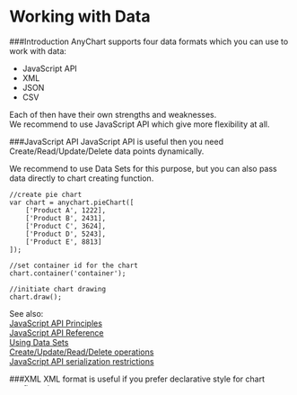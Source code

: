 Working with Data
=================

###Introduction
AnyChart supports four data formats which you can use to work with data:
* JavaScript API
* XML
* JSON
* CSV

Each of then have their own strengths and weaknesses.  
We recommend to use JavaScript API which give more flexibility at all.


###JavaScript API
JavaScript API is useful then you need Create/Read/Update/Delete data points dynamically. 

We recommend to use Data Sets for this purpose, but you can also pass data directly to chart creating function.
```
//create pie chart
var chart = anychart.pieChart([
    ['Product A', 1222],
    ['Product B', 2431],
    ['Product C', 3624],
    ['Product D', 5243],
    ['Product E', 8813]
]);

//set container id for the chart
chart.container('container');

//initiate chart drawing
chart.draw();
```
See also:  
<a href="./JavaScript_API_Principles">JavaScript API Principles</a>  
<a href="http://anychart.com/products/anychart7/api-reference?format=js">JavaScript API Reference</a>  
<a href="./Working_with_Data/Using_Data_Sets">Using Data Sets</a>  
<a href="./Working_with_Data/Create_Update_Read_Delete_operations">Create/Update/Read/Delete operations</a>  
<a href="./Export/JavaScript_API_Serialization_Restrictions">JavaScript API serialization restrictions</a>   

###XML
XML format is useful if you prefer declarative style for chart configurations.  
Also it's older AnyChart version salute which was generally XML based.  
We recommend to use JavaScript API which give more flexibility at all.
```
//create XML string
var xmlString = '<xml>' +
                '<chart type="pie" >' +
                  '<data>' +
                    '<point name="Product A" value="1222"/>' +
                    '<point name="Product B" value="2431"/>' +
                    '<point name="Product C" value="3624"/>' +
                    '<point name="Product D" value="5243"/>' +
                    '<point name="Product E" value="8813"/>' +
                  '</data>' +
                '</chart>' +
              '</xml>';
//create chart from xml config              
var chart = anychart.xml(xmlString);

//set container id for the chart
chart.container('container');

//initiate chart drawing
chart.draw();
```
See also:  
<a href="http://anychart.com/products/anychart7/api-reference?format=xml">XML Reference</a>  
<a href="./Working_with_Data/Using_XML_JSON_Schemas_for_Config_Validation">Using XML/JSON schema for config validation</a>  
<a href="./AnyChart_6.x_Migration_Guide">AnyChart 6.x migration guide</a>  
<a href="./Working_with_Data/XML_JSON_minification_recommendations.md">XML/JSON minification recommendations</a>  
<a href="./Working_with_Data/Using_Data_Sets">Using Data Sets</a>   

###JSON
JSON generally have same purpose as XML format.  
We recommend to use JavaScript API which give more flexibility at all.
```
//create json data
var json = {
    "chart": {
        "type": "pie",
        "data": [
            ["Product A", 1222],
            ["Product B", 2431],
            ["Product C", 3624],
            ["Product D", 5243],
            ["Product E", 8813]
        ]
    }
};

//create chart from json config              
var chart = anychart.fromJson(json);

//set container id for the chart
chart.container('container');

//initiate chart drawing
chart.draw();
```
See also:  
<a href="http://anychart.com/products/anychart7/api-reference?format=json">JSON Reference</a>  
<a href="./Working_with_Data/Using_XML_JSON_Schemas_for_Config_Validation">Using XML/JSON schema for config validation</a>  
<a href="./AnyChart_6.x_Migration_Guide">AnyChart 6.x migration guide</a>  
<a href="./Working_with_Data/XML_JSON_minification_recommendations.md">XML/JSON minification recommendations</a>  
<a href="./Working_with_Data/Using_Data_Sets">Using Data Sets</a>   

###CSV  
CSV is the best solution then you need to minimize data size of input data.
```
//create CSV string
var csvString = '2009-02-05,6764.81\n' +
      '2009-02-07,7056.48\n' +
      '2009-02-18,7180.97\n' +
      '2009-02-26,7269.06\n' +
      '2009-02-25,7349.58\n' +
      '2009-02-24,7115.34\n' +
      '2009-02-23,7365.99\n' +
      '2009-02-20,7461.49\n' +
      '2009-02-19,7555.23';
      
//create area chart      
var chart = anychart.areaChart();

//set container id for the chart
chart.container('container');

//create area series on passed csv data
chart.area(csvString);

//initiate chart drawing
chart.draw();
```
See also:  
<a href="./Working_with_Data/CSV_Settings">CSV Settings</a>  
<a href="./Working_with_Data/Using_Data_Sets">Using Data Sets</a>    

